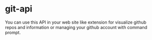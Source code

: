 # git-api
You can use this API in your web site like extension for visualize github repos and information or managing your github account with command prompt.
